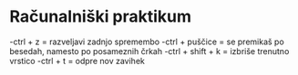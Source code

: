 # Računalniški praktikum
-ctrl + z = razveljavi zadnjo spremembo
-ctrl + puščice = se premikaš po besedah, namesto po posameznih črkah
-ctrl + shift + k = izbriše trenutno vrstico 
-ctrl + t = odpre nov zavihek
